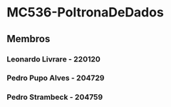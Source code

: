 # MC536-PoltronaDeDados

## Membros

### Leonardo Livrare - 220120
### Pedro Pupo Alves - 204729
### Pedro Strambeck - 204759
